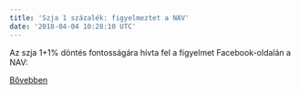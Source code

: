 ```yaml
---
title: 'Szja 1 százalék: figyelmeztet a NAV'
date: '2018-04-04 10:28:10 UTC'
---
```


Az szja 1+1% döntés fontosságára hívta fel a figyelmet Facebook-oldalán a NAV:


[Bővebben](https://ift.tt/2GTOTGl)
